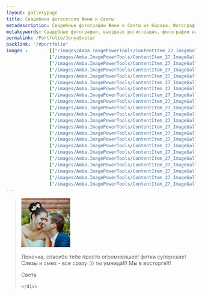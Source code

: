 ```yaml
---
layout: gallerypage
title: Свадебная фотосессия Жени и Светы
metadescription: Свадебные фотографии Жени и Свети из Кирова. Фотограф Елена Охапкина.
metakeywords: Cвадебные фотографии, выездная регистрация, фотографии на природе
permalink: /Portfolio/JenyaSveta/
backlink: "/#portfolio"
images : 		[["/images/Amba.ImagePowerTools/ContentItem_27_ImageGallery/big_001.jpg", "/images/Amba.ImageCache/Default/Amba.ImagePowerTools/ContentItem_27_ImageGallery/big_001-DE91E73BE9C37EDAAEEF74A71944B1F6.jpg", ""],
                ["/images/Amba.ImagePowerTools/ContentItem_27_ImageGallery/big_004.jpg", "/images/Amba.ImageCache/Default/Amba.ImagePowerTools/ContentItem_27_ImageGallery/big_004-DE91E73BE9C37EDAAEEF74A71944B1F6.jpg", "выездная регистрация Киров"],
                ["/images/Amba.ImagePowerTools/ContentItem_27_ImageGallery/big_005.jpg", "/images/Amba.ImageCache/Default/Amba.ImagePowerTools/ContentItem_27_ImageGallery/big_005-DE91E73BE9C37EDAAEEF74A71944B1F6.jpg", "выездная регистрация Киров"],
                ["/images/Amba.ImagePowerTools/ContentItem_27_ImageGallery/big_006.jpg", "/images/Amba.ImageCache/Default/Amba.ImagePowerTools/ContentItem_27_ImageGallery/big_006-DE91E73BE9C37EDAAEEF74A71944B1F6.jpg", "выездная регистрация Киров"],
                ["/images/Amba.ImagePowerTools/ContentItem_27_ImageGallery/big_003.jpg", "/images/Amba.ImageCache/Default/Amba.ImagePowerTools/ContentItem_27_ImageGallery/big_003-DE91E73BE9C37EDAAEEF74A71944B1F6.jpg", "выездная регистрация Киров"],
                ["/images/Amba.ImagePowerTools/ContentItem_27_ImageGallery/big_002.jpg", "/images/Amba.ImageCache/Default/Amba.ImagePowerTools/ContentItem_27_ImageGallery/big_002-DE91E73BE9C37EDAAEEF74A71944B1F6.jpg", ""],
                ["/images/Amba.ImagePowerTools/ContentItem_27_ImageGallery/big_008.jpg", "/images/Amba.ImageCache/Default/Amba.ImagePowerTools/ContentItem_27_ImageGallery/big_008-DE91E73BE9C37EDAAEEF74A71944B1F6.jpg", "выездная регистрация Киров"],
                ["/images/Amba.ImagePowerTools/ContentItem_27_ImageGallery/big_009.jpg", "/images/Amba.ImageCache/Default/Amba.ImagePowerTools/ContentItem_27_ImageGallery/big_009-DE91E73BE9C37EDAAEEF74A71944B1F6.jpg", "роматническая фотосессия Киров"],
                ["/images/Amba.ImagePowerTools/ContentItem_27_ImageGallery/big_010.jpg", "/images/Amba.ImageCache/Default/Amba.ImagePowerTools/ContentItem_27_ImageGallery/big_010-DE91E73BE9C37EDAAEEF74A71944B1F6.jpg", "роматническая фотосессия Киров"],
                ["/images/Amba.ImagePowerTools/ContentItem_27_ImageGallery/big_011.jpg", "/images/Amba.ImageCache/Default/Amba.ImagePowerTools/ContentItem_27_ImageGallery/big_011-DE91E73BE9C37EDAAEEF74A71944B1F6.jpg", "интересные места для фотосессии Киров"],
                ["/images/Amba.ImagePowerTools/ContentItem_27_ImageGallery/big_013.jpg", "/images/Amba.ImageCache/Default/Amba.ImagePowerTools/ContentItem_27_ImageGallery/big_013-DE91E73BE9C37EDAAEEF74A71944B1F6.jpg", "интересные места для фотосессии Киров"],
                ["/images/Amba.ImagePowerTools/ContentItem_27_ImageGallery/big_007.jpg", "/images/Amba.ImageCache/Default/Amba.ImagePowerTools/ContentItem_27_ImageGallery/big_007-DE91E73BE9C37EDAAEEF74A71944B1F6.jpg", "выездная регистрация Киров"],
                ["/images/Amba.ImagePowerTools/ContentItem_27_ImageGallery/big_012.jpg", "/images/Amba.ImageCache/Default/Amba.ImagePowerTools/ContentItem_27_ImageGallery/big_012-DE91E73BE9C37EDAAEEF74A71944B1F6.jpg", "роматническая фотосессия Киров"],
                ["/images/Amba.ImagePowerTools/ContentItem_27_ImageGallery/big_014.jpg", "/images/Amba.ImageCache/Default/Amba.ImagePowerTools/ContentItem_27_ImageGallery/big_014-DE91E73BE9C37EDAAEEF74A71944B1F6.jpg", "интересные места для фотосессии Киров"],
                ["/images/Amba.ImagePowerTools/ContentItem_27_ImageGallery/big_017.jpg", "/images/Amba.ImageCache/Default/Amba.ImagePowerTools/ContentItem_27_ImageGallery/big_017-DE91E73BE9C37EDAAEEF74A71944B1F6.jpg", "места для романтической фотосессии Киров"],
                ["/images/Amba.ImagePowerTools/ContentItem_27_ImageGallery/big_018.jpg", "/images/Amba.ImageCache/Default/Amba.ImagePowerTools/ContentItem_27_ImageGallery/big_018-DE91E73BE9C37EDAAEEF74A71944B1F6.jpg", "места для романтической фотосессии Киров"],
                ["/images/Amba.ImagePowerTools/ContentItem_27_ImageGallery/big_019.jpg", "/images/Amba.ImageCache/Default/Amba.ImagePowerTools/ContentItem_27_ImageGallery/big_019-DE91E73BE9C37EDAAEEF74A71944B1F6.jpg", "места для романтической фотосессии Киров"],
                ["/images/Amba.ImagePowerTools/ContentItem_27_ImageGallery/big_020.jpg", "/images/Amba.ImageCache/Default/Amba.ImagePowerTools/ContentItem_27_ImageGallery/big_020-DE91E73BE9C37EDAAEEF74A71944B1F6.jpg", "места для романтической фотосессии Киров"],
                ["/images/Amba.ImagePowerTools/ContentItem_27_ImageGallery/big_021.jpg", "/images/Amba.ImageCache/Default/Amba.ImagePowerTools/ContentItem_27_ImageGallery/big_021-DE91E73BE9C37EDAAEEF74A71944B1F6.jpg", "места для романтической фотосессии Киров"],
                ["/images/Amba.ImagePowerTools/ContentItem_27_ImageGallery/big_022.jpg", "/images/Amba.ImageCache/Default/Amba.ImagePowerTools/ContentItem_27_ImageGallery/big_022-DE91E73BE9C37EDAAEEF74A71944B1F6.jpg", "места для романтической фотосессии Киров"],
                ["/images/Amba.ImagePowerTools/ContentItem_27_ImageGallery/big_016.jpg", "/images/Amba.ImageCache/Default/Amba.ImagePowerTools/ContentItem_27_ImageGallery/big_016-DE91E73BE9C37EDAAEEF74A71944B1F6.jpg", "места для романтической фотосессии Киров"],
                ["/images/Amba.ImagePowerTools/ContentItem_27_ImageGallery/big_015.jpg", "/images/Amba.ImageCache/Default/Amba.ImagePowerTools/ContentItem_27_ImageGallery/big_015-DE91E73BE9C37EDAAEEF74A71944B1F6.jpg", "места для романтической фотосессии Киров"]]
---
```

<blockquote class="row">
    <div class="col-md-2">
        <img class="img-circle img-responsive center-block" src="/images/ImageGalleryPageWithRecall/Image/jenya-sveta-ava-2.jpg" alt="">
    </div>
    <div class="col-md-8">
        <p></p><p>Леночка, спасибо тебе просто огромнейшее! фотки суперские! Слезы и смех - все сразу :)) ты умница!!! Мы в восторге!!!</p><p></p>
        <footer>
Света        </footer>

    </div>
</blockquote>